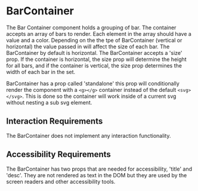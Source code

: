 # BarContainer

The Bar Container component holds a grouping of bar. The container accepts an array 
of bars to render. Each element in the array should have a value and a color. 
Depending on the the tpe of BarContainer (vertical or horizontal) the 
value passed in will affect the size of each bar. The BarContainer by default 
is horizontal. The BarContainer accepts a 'size' prop. If the container is 
horizontal, the size prop will determine the height for all bars, and if the
container is vertical, the size prop determines the width of each bar in the set.

BarContainer has a prop called 'standalone' this prop will conditionally render 
the component with a ```<g></g>``` container instead of the default ```<svg></svg>```.
This is done so the container will work inside of a current svg without nesting
a sub svg element.

## Interaction Requirements

The BarContainer does not implement any interaction functionality.

## Accessibility Requirements

The BarContainer has two props that are needed for accessibility, 'title' and 
'desc'. They are not rendered as text in the DOM but they are used by the screen 
readers and other accessibility tools. 
